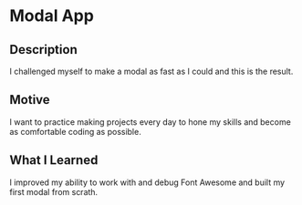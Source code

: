 # Modal App

## Description
I challenged myself to make a modal as fast as I could and this is the result.

## Motive
I want to practice making projects every day to hone my skills and become as comfortable coding as possible.

## What I Learned 
I improved my ability to work with and debug Font Awesome and built my first modal from scrath.